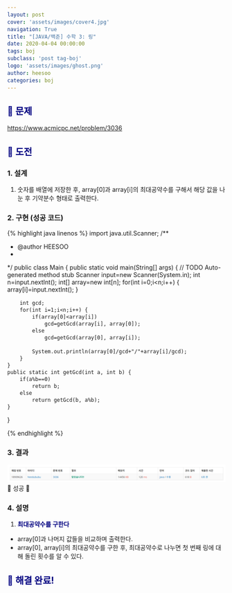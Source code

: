 ```yaml
---
layout: post
cover: 'assets/images/cover4.jpg'
navigation: True
title: "[JAVA/백준] 수학 3: 링"
date: 2020-04-04 00:00:00
tags: boj
subclass: 'post tag-boj'
logo: 'assets/images/ghost.png'
author: heesoo
categories: boj
---
```

## <span style="color:navy">👀 문제</span>
<https://www.acmicpc.net/problem/3036>

## <span style="color:navy">👊 도전</span>

### 1. 설계
1. 숫자를 배열에 저장한 후, array[0]과 array[i]의 최대공약수를 구해서 해당 값을 나눈 후 기약분수 형태로 출력한다.

### 2. 구현 (성공 코드)
{% highlight java linenos %}
import java.util.Scanner;
/**
 * @author HEESOO
 *
 */
public class Main {
	public static void main(String[] args) {
		// TODO Auto-generated method stub
		Scanner input=new Scanner(System.in);
		int n=input.nextInt();
		int[] array=new int[n];
		for(int i=0;i<n;i++) {
			array[i]=input.nextInt();
		}
		
		int gcd;
		for(int i=1;i<n;i++) {
			if(array[0]<array[i])
				gcd=getGcd(array[i], array[0]);
			else
				gcd=getGcd(array[0], array[i]);
			
			System.out.println(array[0]/gcd+"/"+array[i]/gcd);
		}
	}
	public static int getGcd(int a, int b) {
		if(a%b==0)
			return b;
		else
			return getGcd(b, a%b);
	}
}

 {% endhighlight %}

### 3. 결과
![실행결과](./assets/images/200404_2.PNG)
🤟 성공 🤟 

### 4. 설명
1. **<span style="color:navy">최대공약수를 구한다</span>**
- array[0]과 나머지 값들을 비교하며 출력한다.
- array[0], array[i]의 최대공약수를 구한 후, 최대공약수로 나누면 첫 번째 링에 대해 돌린 횟수를 알 수 있다.

## <span style="color:navy">👏 해결 완료!</span>
